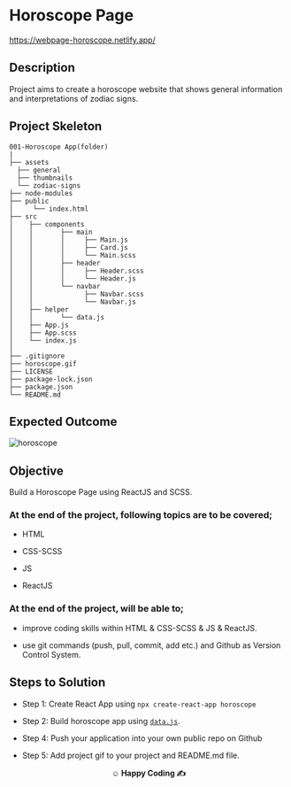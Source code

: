 # Horoscope Page

https://webpage-horoscope.netlify.app/

## Description

Project aims to create a horoscope website that shows general information and interpretations of zodiac signs.

## Project Skeleton

```
001-Horoscope App(folder)
|
├── assets
  ├── general
  ├── thumbnails
  └── zodiac-signs
├── node-modules
├── public
│     └── index.html
├── src
│    ├── components
│    │       ├── main
│    │       │     ├── Main.js
│    │       │     ├── Card.js
│    │       │     └── Main.scss
│    │       ├── header
│    │       │     ├── Header.scss
│    │       │     └── Header.js
│    │       └── navbar
│    │             ├── Navbar.scss
│    │             └── Navbar.js
│    ├── helper
│    │       └── data.js
│    ├── App.js
│    ├── App.scss
│    └── index.js
│
├── .gitignore
├── horoscope.gif
├── LICENSE
├── package-lock.json
├── package.json
└── README.md
```

## Expected Outcome

![horoscope](https://github.com/omrfrkcpr/Horoscope_Page/assets/77440899/033e0034-a42e-4b52-993d-1cd661738eca)

## Objective

Build a Horoscope Page using ReactJS and SCSS.

### At the end of the project, following topics are to be covered;

- HTML

- CSS-SCSS

- JS

- ReactJS

### At the end of the project, will be able to;

- improve coding skills within HTML & CSS-SCSS & JS & ReactJS.

- use git commands (push, pull, commit, add etc.) and Github as Version Control System.

## Steps to Solution

- Step 1: Create React App using `npx create-react-app horoscope`

- Step 2: Build horoscope app using [`data.js`](./data.js).

- Step 4: Push your application into your own public repo on Github

- Step 5: Add project gif to your project and README.md file.

**<p align="center">&#9786; Happy Coding &#9997;</p>**
